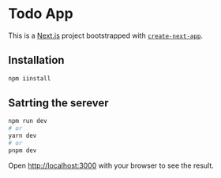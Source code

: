 # Todo App

This is a [Next.js](https://nextjs.org/) project bootstrapped with [`create-next-app`](https://github.com/vercel/next.js/tree/canary/packages/create-next-app).


## Installation

```bash
npm iinstall
```

## Satrting the serever

```bash
npm run dev
# or
yarn dev
# or
pnpm dev
```

Open [http://localhost:3000](http://localhost:3000) with your browser to see the result.